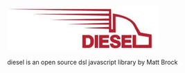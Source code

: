 ![alt text](diesel-logo.jpg "Diesel")

diesel is an open source dsl javascript library by Matt Brock
